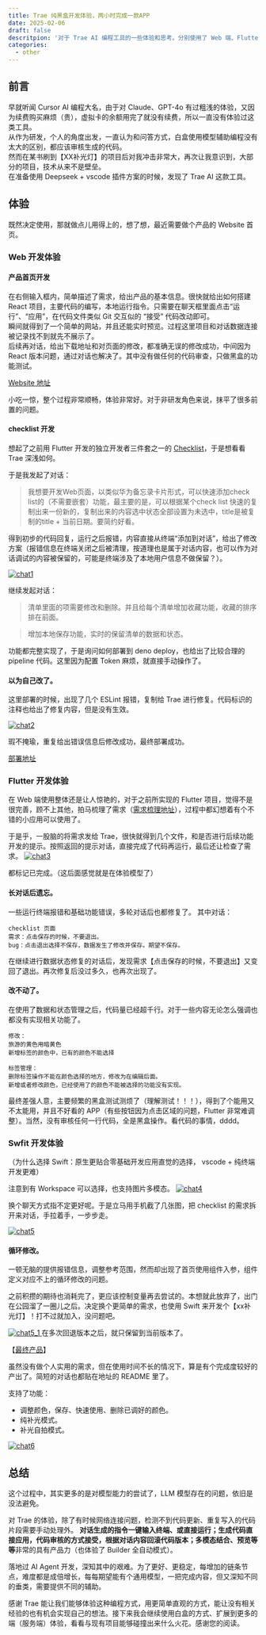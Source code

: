 ```yaml
---
title: Trae 纯黑盒开发体验，两小时完成一款APP
date: 2025-02-06
draft: false
descritpion: '对于 Trae AI 编程工具的一些体验和思考。分别使用了 Web 端、Flutter 跨平台端、Swift 原生端的语言，以黑盒的方式来开发项目，对 Trae 工具的使用和模型遇到的问题做简单的总结。'
categories:
  - other
---
```


## 前言
早就听闻 Cursor AI 编程大名，由于对 Claude、GPT-4o 有过粗浅的体验，又因为续费购买麻烦（贵），虚拟卡的余额用完了就没有续费，所以一直没有体验过这类工具。    
从作为研发，个人的角度出发，一直认为和问答方式，白盒使用模型辅助编程没有太大的区别，都应该审核生成的代码。   
然而在某书刷到【XX补光灯】的项目后对我冲击非常大，再次让我意识到，大部分的项目，技术从来不是壁垒。   
在准备使用 Deepseek + vscode 插件方案的时候，发现了 Trae AI 这款工具。

## 体验
既然决定使用，那就做点儿用得上的，想了想，最近需要做个产品的 Website 首页。
### Web 开发体验
#### 产品首页开发
在右侧输入框内，简单描述了需求，给出产品的基本信息。很快就给出如何搭建 React 项目，主要代码的编写，本地运行指令。只需要在聊天框里面点击“运行”、“应用”，在代码文件类似 Git 交互似的 “接受” 代码改动即可。    
瞬间就得到了一个简单的网站，并且还能实时预览。过程这里项目和对话数据连接被记录找不到就先不展示了。    
后续再对话，给出下载地址和对页面的修改，都准确无误的修改成功，中间因为 React 版本问题，通过对话也解决了。其中没有做任何的代码审查，只做黑盒的功能测试。   

[Website 地址](https://p-pass-file-website.deno.dev/)

小吃一惊，整个过程非常顺畅，体验非常好。对于非研发角色来说，抹平了很多前置的问题。

#### checklist 开发
想起了之前用 Flutter 开发的独立开发者三件套之一的 [Checklist](https://github.com/hawkeye-xb/checklist)，于是想看看 Trae 深浅如何。

于是我发起了对话：
> 我想要开发Web页面，以类似华为备忘录卡片形式，可以快速添加check list的（不需要嵌套）功能，最主要的是，可以根据某个check list 快速的复制出来一份新的，复制出来的内容选中状态全部设置为未选中，title是被复制的title + 当前日期。要简约好看。

得到初步的代码回复，运行之后报错，内容直接从终端“添加到对话”，给出了修改方案（报错信息在终端关闭之后被清理，按道理也是属于对话内容，也可以作为对话调试的内容被保留的，可能是终端涉及了本地用户信息不做保留？）。

<a href="/images/other/trae/chat1.png" data-lightbox="chat1" data-title="chat1">
  <img src="/images/other/trae/chat1.png" alt="chat1">
</a>

继续发起对话：
> 清单里面的项需要修改和删除。并且给每个清单增加收藏功能，收藏的排序排在前面。

> 增加本地保存功能，实时的保留清单的数据和状态。

功能都完整实现了，于是询问如何部署到 deno deploy，也给出了比较合理的 pipeline 代码。这里因为配置 Token 麻烦，就直接手动操作了。

#### 以为自己改了。
这里部署的时候，出现了几个 ESLint 报错，复制给 Trae 进行修复。代码标识的注释也给出了修复内容，但是没有生效。

<a href="/images/other/trae/chat2.png" data-lightbox="chat2" data-title="chat2">
  <img src="/images/other/trae/chat2.png" alt="chat2">
</a>

瑕不掩瑜，重复给出错误信息后修改成功，最终部署成功。    

[部署地址](https://copy-checklist-hxb.deno.dev/)

### Flutter 开发体验
在 Web 端使用整体还是让人惊艳的，对于之前所实现的 Flutter 项目，觉得不是很完善，顾不上其他，拍马梳理了需求（[需求梳理地址](https://kr1wuqvrba.feishu.cn/docx/LL7UdCTeqowW6Lx6Y6nctkVnnyk?from=from_copylink)），过程中都幻想着有个不错的小应用可以使用了。

于是乎，一股脑的将需求发给 Trae，很快就得到几个文件，和是否进行后续功能开发的提示。按照返回的提示对话，直接完成了代码再运行，最后还让检查了需求。
<a href="/images/other/trae/chat3.png" data-lightbox="chat3" data-title="chat3">
  <img src="/images/other/trae/chat3.png" alt="chat3">
</a>

都标记已完成。（这后面感觉就是在体验模型了）

#### 长对话后遗忘。
一些运行终端报错和基础功能错误，多轮对话后也都修复了。
其中对话：
```shell
checklist 页面
需求：点击保存的时候，不要退出。
bug：点击退出选择不保存，数据发生了修改并保存。期望不保存。
```
在继续进行数据状态修复的对话后，发现需求【点击保存的时候，不要退出】又变回了退出。再次修复后没过多久，也再次出现了。

#### 改不动了。
在使用了数据和状态管理之后，代码量已经超千行。对于一些内容无论怎么强调也都没有实现相关功能了。
```shell
修改：
旅游的黄色用暗黄色
新增标签的颜色中，已有的颜色不能选择
```
```shell
标签管理：
删除标签操作不能在颜色选择的地方，修改为在编辑后面。
新增或者修改颜色，已经使用了的颜色不能被选择的功能没有实现。
```

最终差强人意，主要频繁的黑盒测试测烦了（理解测试！！！），得到了个能用又不太能用，并且不好看的 APP（有些按钮因为点击区域的问题，Flutter 非常难调整）。当然，没有审核任何一行代码，全是黑盒操作。看代码的事情，dddd。

### Swfit 开发体验
（为什么选择 Swift：原生更贴合零基础开发应用直觉的选择， vscode + 纯终端 开发更难）    

注意到有 Workspace 可以选择，也支持图片多模态。
<a href="/images/other/trae/chat4.png" data-lightbox="chat4" data-title="chat4">
  <img src="/images/other/trae/chat4.png" alt="chat4">
</a>

换个聊天方式指不定更好呢。于是立马用手机截了几张图，把 checklist 的需求拆开来对话，手拉着手，一步步走。

<a href="/images/other/trae/chat5.png" data-lightbox="chat5" data-title="chat5">
  <img src="/images/other/trae/chat5.png" alt="chat5">
</a>

#### 循环修改。
一顿无脑的提供报错信息，调整参考范围，然而却出现了首页使用组件入参，组件定义对应不上的循环修改的问题。

之前积攒的期待也消耗完了，更应该控制变量再去尝试的。本想就此放弃了，出门在公园溜了一圈儿之后。决定换个更简单的需求，也使用 Swift 来开发个【xx补光灯】！打不过就加入，没问题吧。

<a href="/images/other/trae/chat5_1.png" data-lightbox="chat5_1" data-title="chat5_1">
  <img src="/images/other/trae/chat5_1.png" alt="chat5_1">
</a>
在多次回退版本之后，就只保留到当前版本了。

【[最终产品](https://github.com/hawkeye-xb/fill-light)】

虽然没有做个人实用的需求，但在使用时间不长的情况下，算是有个完成度较好的产出了。简短的对话也都贴在地址的 README 里了。

支持了功能：
- 调整颜色，保存、快速使用、删除已调好的颜色。
- 纯补光模式。
- 补光自拍模式。

<a href="/images/other/trae/chat6.png" data-lightbox="chat6" data-title="chat6">
  <img src="/images/other/trae/chat6.png" alt="chat6">
</a>

## 总结
这个过程中，其实更多的是对模型能力的尝试了，LLM 模型存在的问题，依旧是没法避免。

对 Trae 的体验，除了有时候网络连接问题，检测不到代码更新、重复写入的代码片段需要手动处理外。
**对话生成的指令一键输入终端、或直接运行；生成代码直接应用，代码审核的方式接受，根据对话内容回滚代码版本；多模态结合、预览等等**非常的具有产品力（也体验了 Builder 全自动模式）。

落地过 AI Agent 开发，深知其中的艰难。为了更好、更稳定，每增加的链条节点，难度都是成倍增长，每每期望能有个通用模型，一把完成内容，但又深知不同的垂类，需要提供不同的辅助。

感谢 Trae 能让我们能够体验这种编程方式，用更简单直观的方式，能让没有相关经验的也有机会实现自己的想法。接下来我会继续使用白盒的方式、扩展到更多的端（服务端）体验，看看与现有项目能够碰撞出来什么火花。感谢您的阅读。
